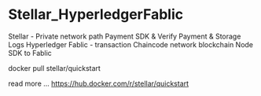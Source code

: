 # Stellar_HyperledgerFablic

Stellar - Private network path Payment SDK & Verify Payment & Storage Logs
Hyperledger Fablic - transaction Chaincode network blockchain
Node SDK to Fablic 

docker pull stellar/quickstart

read more ... https://hub.docker.com/r/stellar/quickstart